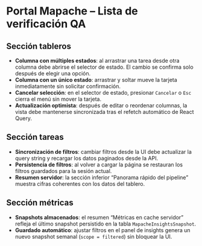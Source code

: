 # Portal Mapache – Lista de verificación QA

## Sección tableros

- **Columna con múltiples estados**: al arrastrar una tarea desde otra columna debe abrirse el selector de estado. El cambio se confirma solo después de elegir una opción.
- **Columna con un único estado**: arrastrar y soltar mueve la tarjeta inmediatamente sin solicitar confirmación.
- **Cancelar selección**: en el selector de estado, presionar `Cancelar` o `Esc` cierra el menú sin mover la tarjeta.
- **Actualización optimista**: después de editar o reordenar columnas, la vista debe mantenerse sincronizada tras el refetch automático de React Query.

## Sección tareas

- **Sincronización de filtros**: cambiar filtros desde la UI debe actualizar la query string y recargar los datos paginados desde la API.
- **Persistencia de filtros**: al volver a cargar la página se restauran los filtros guardados para la sesión actual.
- **Resumen servidor**: la sección inferior “Panorama rápido del pipeline” muestra cifras coherentes con los datos del tablero.

## Sección métricas

- **Snapshots almacenados**: el resumen “Métricas en cache servidor” refleja el último snapshot persistido en la tabla `MapacheInsightsSnapshot`.
- **Guardado automático**: ajustar filtros en el panel de insights genera un nuevo snapshot semanal (`scope = filtered`) sin bloquear la UI.


